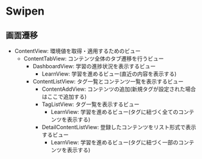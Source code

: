 #  Swipen

## 画面遷移

- ContentView: 環境値を取得・適用するためのビュー
  - ContentTabView: コンテンツ全体のタブ遷移を行うビュー
    - DashboardView: 学習の進捗状況を表示するビュー
      - LearnView: 学習を進めるビュー(直近の内容を表示する)
    - ContentListView: タグ一覧とコンテンツ一覧を表示するビュー
      - ContentAddView: コンテンツの追加(新規タグが設定された場合はここで追加する)
      - TagListView: タグ一覧を表示するビュー
        - LearnView: 学習を進めるビュー(タグに紐づく全てのコンテンツを表示する)
      - DetailContentListView: 登録したコンテンツをリスト形式で表示するビュー
        - LearnView: 学習を進めるビュー(タグに紐づく一部のコンテンツを表示する)

## 
